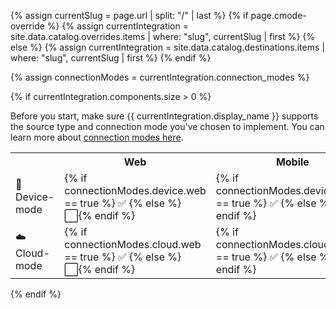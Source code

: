 <!-- in the file we're pulling from the API, "name" corresponds with the path to the yml blob for a specific destination.-->
{% assign currentSlug = page.url | split: "/" | last %}
{% if page.cmode-override %}
{% assign currentIntegration = site.data.catalog.overrides.items | where: "slug", currentSlug | first %}
{% else %}
{% assign currentIntegration = site.data.catalog.destinations.items | where: "slug", currentSlug | first %}
{% endif %}

{% assign connectionModes = currentIntegration.connection_modes %}

{% if currentIntegration.components.size > 0 %}
<!--don't show a blank table if we can't find any info about these. -->
<!--
components -> how do we send data
platforms -> what data do we recognize-->


Before you start, make sure {{ currentIntegration.display_name }} supports the source type and connection mode you've chosen to implement. You can learn more about [connection modes here](https://segment.com/docs/connections/destinations/#connection-modes).

<table>
  <tr>
    <th></th>
    <th>Web</th>
    <th>Mobile</th>
    <th>Server</th>
  </tr>
  <tr>
    <td>📱 Device-mode</td>
    <td>{% if connectionModes.device.web == true %} ✅ {% else %}⬜️{% endif %}</td>
    <td>{% if connectionModes.device.mobile == true %} ✅ {% else %}⬜️{% endif %}</td>
    <td>⬜️</td>
  </tr>
  <tr>
    <td>☁️  Cloud-mode</td>
    <td>{% if connectionModes.cloud.web == true %} ✅ {% else %}⬜️{% endif %}</td>
    <td>{% if connectionModes.cloud.mobile == true %} ✅ {% else %}⬜️{% endif %}</td>
    <td>{% if connectionModes.cloud.server == true %} ✅ {% else %}⬜️{% endif %}</td>
  </tr>
</table>
{% endif %}
